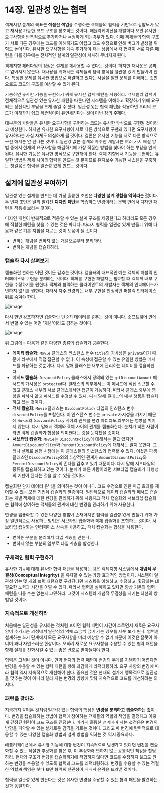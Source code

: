 # 14장. 일관성 있는 협력
객체지향 설계의 목표는 **적절한 책임**을 수행하는 객체들의 협력을 기반으로 결합도가 낮고 재사용 가능한 코드 구조를 창조하는 것이다. 애플리케이션을 개발하다 보면 유사한 요구사항을 반복적으로 추가하거나 수정하게 되는경우가 있다. 이때 객체들의 협력 구조가 서로 다른 경우에는 코드를 이해하기도 어렵고 코드 수정으로 인해 버그가 발생할 위험도 높아진다. 유사한 요구사항을 계속 추가해야 하는 상황에서 각 협력이 서로 다른 패턴을 다를 경우에는 전체적인 설계의 일관성이 서서히 무너지게 된다.

객체지향 패러다임의 장점은 설계를 재사용할 수 있다는 것이다. 하지만 재사용은 공짜로 얻어지지 않는다. 재사용을 위해서는 객체들의 협력 방식을 일관성 있게 만들어야 한다. 특정한 문제를 유사한 방법으로 해결하고 있다는 사실을 알면 문제를 이해하는 것만으로도 코드의 구조를 예상할 수 있게 된다.

가능하면 유사한 기능을 구현하기 위해 유사한 협력 패턴을 사용하라. 객체들의 협력이 전체적으로 일관성 있는 유사한 패턴을 따른다면 시스템을 이해하고 확장하기 위해 요구되는 정신적인 부담을 크게 줄일 수 있다. 일관성 있는 협력 패턴을 적용하면 우리의 코드가 이해하기 쉽고 직관적이며 유연해진다는 것이 이번 장의 주제다.

대부분의 사람들은 유사한 요구사항을 구현하는 코드는 유사한 방식으로 구현될 것이라고 예상한다. 하지만 유사한 요구사항이 서로 다른 방식으로 구현돼 있다면 요구사항이 유사하다는 사실 자체도 의심하게 될 것이다. 결론은 유사한 기능을 서로 다른 방식으로 구현 해서는 안 된다는 것이다. 일관성 없는 설계와 마주한 개발자는 여러 가지 해결 방법 중에서 현재의 요구사항을 해결하기에 가장 적절한 방법을 찾아야 하는 부담을 안게 된다.
유사한 기능은 유사한 방식으로 구현해야 한다. 객체 지향에서 기능을 구현하는 유일한 방법은 객체 사이의 협력을 만드는 것 뿐이므로 유지보수 가능한 시스템을 구축하는 첫걸음은 협력을 일관성 있게 만드는 것이다.

## 설계에 일관성 부여하기
일관성 있는 설계를 만드는 데 가장 훌륭한 조언은 **다양한 설계 경험을 익히라는 것**이다. 두 번째 조언은 널리 알려진 **디자인 패턴**을 학습하고 변경이라는 문맥 안에서 디자인 패턴을 적용해 보라는 것이다.

디자인 패턴이 반복적으로 적용할 수 있는 설계 구조를 제공한다고 하더라도 모든 경우에 적합한 패턴을 찾을 수 있는 것은 아니다. 따라서 협력을 일관성 있게 만들기 위해 다음과 같은 기본 지침을 따르는 것이 도움이 될 것이다.

- 변하는 개념을 변하지 않는 개념으로부터 분리하라.
- 변하는 개념을 캡슐화하라.

### 캡슐화 다시 살펴보기
캡슐화란 변하는 어떤 것이든 감추는 것이다. 캡슐화의 대표적인 예는 객체의 퍼블릭 인터페이스와 구현을 분리하는 것이다. 객체를 구현한 개발자는 필요할 때 객체의 내부 구현을 수정하기를 원한다. 객체와 협력하는 클라이언트의 개발자는 객체의 인터페이스가 변하지 않기를 원한다. 따라서 자주 변경되는 내부 구현을 안정적인 퍼블릭 인터페이스 뒤로 숨겨야 한다.

![image](https://github.com/alanhakhyeonsong/LetsReadBooks/assets/60968342/30e44ef4-6b91-402d-b7ba-54753aaa7f1b)

다시 한번 강조하자면 캡슐화란 단순히 데이터를 감추는 것이 아니다. 소프트웨어 안에서 변할 수 있는 어떤 '개념'이라도 감추는 것이다.

![image](https://github.com/alanhakhyeonsong/LetsReadBooks/assets/60968342/cb501c29-4f57-4148-99a4-907a992eee85)

위 그림에는 다음과 같은 다양한 종류의 캡슐화가 공존한다.

- **데이터 캡슐화**: `Movie` 클래스의 인스턴스 변수 `title`의 가시성은 `private`이기 때문에 외부에서 직접 접근할 수 없다. 이 속성에 접근할 수 있는 유일한 방법은 메서드를 이용하는 것뿐이다. 다시 말해 클래스는 내부에 관리하는 데이터를 캡슐화한다.
- **메서드 캡슐화**: `DiscountPolicy` 클래스에서 정의돼 있는 `getDiscountAmount` 메서드의 가시성은 `protected`다. 클래스의 외부에서는 이 메서드에 직접 접근할 수 없고 클래스 내부와 서브 클래스에서만 접근이 가능하다. 따라서 클래스 외부에 영향을 미치지 않고 메서드를 수정할 수 있다. 다시 말해 클래스의 내부 행동을 캡슐화하고 있는 것이다.
- **객체 캡슐화**: `Movie` 클래스는 `DiscountPolicy` 타입의 인스턴스 변수 `discountPolicy`를 포함한다. 이 인스턴스 변수는 `private` 가시성을 가지기 때문에 `Movie`와 `DisvountPolicy` 사이의 관계를 변경 하더라도 외부에는 영향을 미치지 않는다. 다시 말해서 객체와 객체 사이의 관계를 캡슐화한다. 눈치가 빠른 사람이라면 객체 캡슐화가 합성을 의미한다는 것을 눈치챘을 것이다.
- **서브타입 캡슐화**: `Movie`는 `DiscountPolicy`에 대해서는 알고 있지만 `AmountDiscountPolicy`와 `PercentDiscountPolicy`에 대해서는 알지 못한다. 그러나 실제로 실행 시점에는 이 클래스들의 인스턴스와 협력할 수 있다. 이것은 파생 클래스인 `DiscountPolicy`와의 추상적인 관계가 `AmountDiscountPolicy`와 `PercentDiscountPolicy`의 존재를 감추고 있기 때문이다. 다시 말해 서브타입의 종류를 캡슐화하고 있는 것이다. 눈치가 빠른 사람이라면 서브타입 캡슐화가 다형성의 기반이 된다는 것을 알 수 있을 것이다.

캡슐화란 단지 데이터 은닉을 의미하는 것이 아니다. 코드 수정으로 인한 파급 효과를 제어할 수 있는 모든 기법이 캡슐화의 일종이다. 일반적으로 데이터 캡슐화와 메서드 캡슐화는 개별 객체에 대한 변경을 관리하기 위해 사용하고 객체 캡슐화와 서브타입 캡슐화는 협력에 참여하는 객체들의 관계에 대한 변경을 관리하기 위해 사용한다.

변경을 캡슐화할 수 있는 다양한 방법이 존재하지만 협력을 일관성 있게 만들기 위해 가장 일반적으로 사용하는 방법은 서브타입 캡슐화와 객체 캡슐화를 조합하는 것이다. 서브타입 캡슐화는 인터페이스 상속을 사용하고, 객체 캡슐화는 합성을 사용한다.

- 변하는 부분을 분리해서 타입 계층을 만든다.
- 변하지 않는 부분의 일부로 타입 계층을 합성한다.

### 구체적인 협력 구현하기
유사한 기능에 대해 유사한 협력 패턴을 적용하는 것은 객체지향 시스템에서 **개념적 무결성(Conceptual Integrity)** 을 유지할 수 있는 가장 효과적인 방법이다. 시스템이 일관성 있는 몇 개의 협력 패턴으로 구성된다면 시스템을 이해하고, 수정하고, 확장하는 데 필요한 노력과 시간을 아낄 수 있다. 따라서 협력을 설꼐하고 있다면 항상 기존의 협력 패턴을 따를 수는 없는지 고민하라. 그것이 시스템의 개념적 무결성을 지키는 최선의 방법일 것이다.

### 지속적으로 개선하라
처음에는 일관성을 유지하는 것처럼 보이던 협력 패턴이 시간이 흐르면서 새로운 요구사항이 추가되는 과정에서 일관성의 벽에 조금씩 금이 가는 경우를 자주 보게 된다. 협력을 설계하는 초기 단계에서 모든 요구사항을 미리 예상할 수 없기 때문에 이것은 잘못이 아니며 꽤나 자연스러운 현상이다. 오히려 새로운 요구사항을 수용할 수 있는 협력 패턴을 향해 설계를 진화시킬 수 있는 좋은 신호로 받아들여야 한다.

협력은 고정된 것이 아니다. 만약 현재의 협력 패턴이 변경의 무게를 지탱하기 어렵다면 변경을 수용할 수 있는 협력 패턴을 향해 과감하게 리팩터링하라. 요구 사항의 변경에 따라 협력 역시 지속적으로 개선해야 한다. 중요한 것은 현재의 설계에 맹목적으로 일관성을 맞추는 것이 아니라 달라 지는 변경의 방향에 맞춰 지속적으로 코드를 개선하려는 의지다.

### 패턴을 찾아라
지금까지 살펴본 것처럼 일관성 있는 협력의 핵심은 **변경을 분리하고 캡슐화하는 것**이다. 변경을 캡슐화하는 방법이 협력에 참여하는 객체들의 역할과 책임을 결정하고 이렇게 결정된 협력이 코드 구조를 결정한다. 따라서 훌륭한 설계자가 되는 첫걸음은 변경의 방향을 파악할 수 있는 날카로운 감각을 기르는 것이다. 그리고 이 변경에 탄력적으로 대응할 수 있는 다양한 캡슐화 방법과 설계 방법을 익히는 것 역시 중요하다.

애플리케이션에서 유사한 기능에 대한 변경이 지속적으로 발생하고 있다면 변경을 캡슐화할 수 있는 적절한 추상화를 찾은 후, 이 추상화에 변하지 않는 공통적인 책임을 할당하라. 현재의 구조가 변경을 캡슐화하기에 적합하지 않다면 코드를 수정하지 않고도 원하는 변경을 수용할 수 있도록 협력과 코드를 리팩터링하라. 변경을 수용할 수 있는 적절한 역할과 책임을 찾다 보면 협력의 일관성이 서서히 윤곽을 드러낼 것이다.

협력을 일관성 있게 만든다는 것은 유사한 변경을 수용할 수 있는 협력 패턴을 발견하는 것과 동일하다.